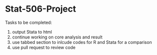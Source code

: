 # Stat-506-Project

Tasks to be completed:
1. output Stata to html 
2. continue working on core analysis and result
3. use tabbed section to inlcude codes for R and Stata for a comparison
4. use pull request to review code
